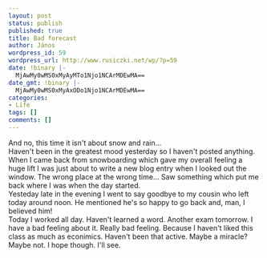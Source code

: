 ```yaml
---
layout: post
status: publish
published: true
title: Bad forecast
author: János
wordpress_id: 59
wordpress_url: http://www.rusiczki.net/wp/?p=59
date: !binary |-
  MjAwMy0wMS0xMyAyMTo1Njo1NCArMDEwMA==
date_gmt: !binary |-
  MjAwMy0wMS0xMyAxODo1Njo1NCArMDEwMA==
categories:
- Life
tags: []
comments: []
---
```

<p>And no, this time it isn't about snow and rain...<br />
Haven't been in the greatest mood yesterday so I haven't posted anything. When I came back from snowboarding which gave my overall feeling a huge lift I was just about to write a new blog entry when I looked out the window. The wrong place at the wrong time... Saw something which put me back where I was when the day started.<br />
Yesteday late in the evening I went to say goodbye to my cousin who left today around noon. He mentioned he's so happy to go back and, man, I believed him!<br />
Today I worked all day. Haven't learned a word. Another exam tomorrow. I have a bad feeling about it. Really bad feeling. Because I haven't liked this class as much as econimics. Haven't been that active. Maybe a miracle? Maybe not. I hope though. I'll see.</p>

